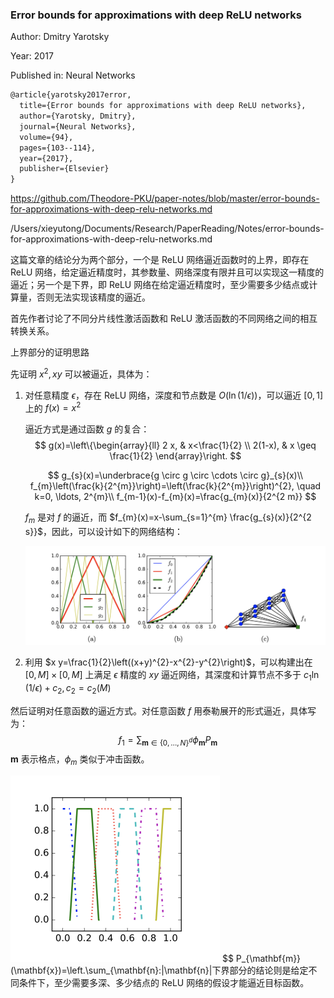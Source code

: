 ### Error bounds for approximations with deep ReLU networks

Author: Dmitry Yarotsky

Year: 2017

Published in: Neural Networks

```latex
@article{yarotsky2017error,
  title={Error bounds for approximations with deep ReLU networks},
  author={Yarotsky, Dmitry},
  journal={Neural Networks},
  volume={94},
  pages={103--114},
  year={2017},
  publisher={Elsevier}
}
```

https://github.com/Theodore-PKU/paper-notes/blob/master/error-bounds-for-approximations-with-deep-relu-networks.md

/Users/xieyutong/Documents/Research/PaperReading/Notes/error-bounds-for-approximations-with-deep-relu-networks.md



这篇文章的结论分为两个部分，一个是 ReLU 网络逼近函数时的上界，即存在 ReLU 网络，给定逼近精度时，其参数量、网络深度有限并且可以实现这一精度的逼近；另一个是下界，即 ReLU 网络在给定逼近精度时，至少需要多少结点或计算量，否则无法实现该精度的逼近。

首先作者讨论了不同分片线性激活函数和 ReLU 激活函数的不同网络之间的相互转换关系。

上界部分的证明思路

先证明 $x^2, xy$ 可以被逼近，具体为：

1. 对任意精度 $\epsilon$，存在 ReLU 网络，深度和节点数是 $O(\ln (1/\epsilon))$，可以逼近 $[0,1]$ 上的 $f(x) = x^2$

   逼近方式是通过函数 $g$ 的复合：
   $$
   g(x)=\left\{\begin{array}{ll}
   2 x, & x<\frac{1}{2} \\
   2(1-x), & x \geq \frac{1}{2}
   \end{array}\right.
   $$

   $$
   g_{s}(x)=\underbrace{g \circ g \circ \cdots \circ g}_{s}(x)\\
   f_{m}\left(\frac{k}{2^{m}}\right)=\left(\frac{k}{2^{m}}\right)^{2}, \quad k=0, \ldots, 2^{m}\\
   f_{m-1}(x)-f_{m}(x)=\frac{g_{m}(x)}{2^{2 m}}
   $$

   $f_m$ 是对 $f$ 的逼近，而 $f_{m}(x)=x-\sum_{s=1}^{m} \frac{g_{s}(x)}{2^{2 s}}$，因此，可以设计如下的网络结构：

   <img src="https://raw.githubusercontent.com/Theodore-PKU/pictures/master/image-20200417192909251.png" alt="image-20200417192909251" style="zoom:50%;" />

2. 利用 $x y=\frac{1}{2}\left((x+y)^{2}-x^{2}-y^{2}\right)$，可以构建出在 $[0, M]\times[0,M]$ 上满足 $\epsilon$ 精度的 $xy$ 逼近网络，其深度和计算节点不多于 $c_{1} \ln (1 / \epsilon)+c_{2}, c_2 = c_2(M)$

然后证明对任意函数的逼近方式。对任意函数 $f$ 用泰勒展开的形式逼近，具体写为：
$$
f_{1}=\sum_{\mathbf{m} \in\{0, \ldots, N\}^{d}} \phi_{\mathbf{m}} P_{\mathbf{m}}
$$
$\boldsymbol{m}$ 表示格点，$\phi_m$ 类似于冲击函数。

<img src="https://raw.githubusercontent.com/Theodore-PKU/pictures/master/image-20200417193615072.png" alt="image-20200417193615072" style="zoom:50%;" />
$$
P_{\mathbf{m}}(\mathbf{x})=\left.\sum_{\mathbf{n}:|\mathbf{n}|<n} \frac{D^{\mathbf{n}} f}{\mathbf{n} !}\right|_{\mathbf{x}=\frac{\mathbf{m}}{N}}\left(\mathbf{x}-\frac{\mathbf{m}}{N}\right)^{\mathbf{n}}
$$
很显然，$P_m(x)$ 是局部泰勒展开。则 $f_1$ 可以写为：
$$
f_{1}(\mathbf{x})=\sum_{\mathbf{m} \in\{0, \ldots, N\}^{d}} \sum_{\mathbf{n}: \mathbf{n} |<n} a_{\mathbf{m}, \mathbf{n}} \phi_{\mathbf{m}}(\mathbf{x})\left(\mathbf{x}-\frac{\mathbf{m}}{N}\right)^{\mathbf{n}}
$$
每一项 $\phi_{\mathbf{m}}(\mathbf{x})\left(\mathbf{x}-\frac{\mathbf{m}}{N}\right)^{\mathbf{n}}$ 都可以利用 $xy$ 的逼近设计 ReLU 网络。最终的逼近网络的深度最多为 $c(\ln (1 / \epsilon)+1)$，计算结点数为 $c \epsilon^{-d / n}(\ln (1 / \epsilon)+1)$，$c = c(d,n)$。$d$ 指的是 $f$ 的自变量的维数，$n$ 是和导数性质有关的量。$d, n$ 表示了一类函数：
$$
F_{n, d}=\left\{f \in \mathcal{W}^{n, \infty}\left([0,1]^{d}\right):\|f\|_{\mathcal{W}^{n, \infty}\left([0,1]^{d}\right)} \leq 1\right\}
$$


下界部分的结论则是给定不同条件下，至少需要多深、多少结点的 ReLU 网络的假设才能逼近目标函数。

